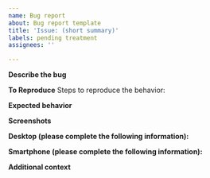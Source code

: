 ```yaml
---
name: Bug report
about: Bug report template
title: 'Issue: (short summary)'
labels: pending treatment
assignees: ''

---
```


**Describe the bug**


**To Reproduce**
Steps to reproduce the behavior:


**Expected behavior**


**Screenshots**


**Desktop (please complete the following information):**


**Smartphone (please complete the following information):**


**Additional context**

